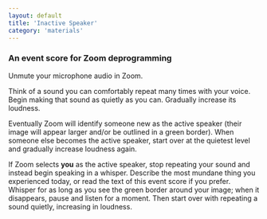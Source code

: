 ```yaml
---
layout: default
title: 'Inactive Speaker'
category: 'materials'
---
```


### An event score for Zoom deprogramming

Unmute your microphone audio in Zoom.

Think of a sound you can comfortably repeat many times with your voice. Begin making that sound as quietly as you can. Gradually increase its loudness.

Eventually Zoom will identify someone new as the active speaker (their image will appear larger and/or be outlined in a green border). When someone else becomes the active speaker, start over at the quietest level and gradually increase loudness again.

If Zoom selects **you** as the active speaker, stop repeating your sound and instead begin speaking in a whisper. Describe the most mundane thing you experienced today, or read the text of this event score if you prefer. Whisper for as long as you see the green border around your image; when it disappears, pause and listen for a moment. Then start over with repeating a sound quietly, increasing in loudness.
